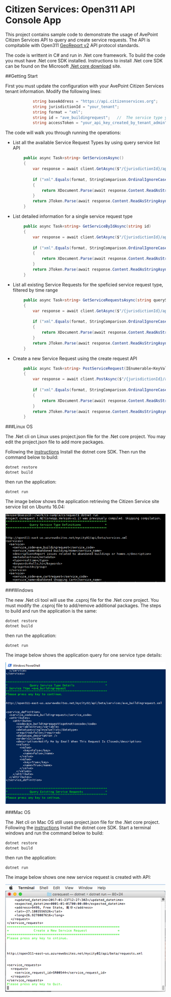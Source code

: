 # Citizen Services: Open311 API Console App

This project contains sample code to demonstrate the usage of AvePoint Citizen Services API to query and create service requests. The API is compitabile with Open311 [GeoReport v2](http://wiki.open311.org/GeoReport_v2/) API protocol standards.

The code is writtent in C# and run in .Net core framework. To build the code you must have .Net core SDK installed. Instructions to install .Net core SDK can be found on  the Microsoft [.Net core download](https://www.microsoft.com/net/download/core) site.  

##Getting Start

First you must update the configuration with your AvePoint Citizen Services tenant information. Modify the following lines:

``` C#
            string baseAddress = "https://api.citizenservices.org";
            string jurisdictionId = "your_tenant";   
            string format = "xml";
            string id = "ave_buildingrequest";   //  The service type you will create new request
            string accessToken = "your_api_key_created_by_tenant_admin";
```            

The code will walk you through running the operations:

* List all the available Service Request Types by using query service list API

``` C#
        public async Task<string> GetServicesAsync()
        {
            var response = await client.GetAsync($"/{jurisdictionId}/api/beta/services.{format}", token);

            if ("xml".Equals(format, StringComparison.OrdinalIgnoreCase))
            {
                return XDocument.Parse(await response.Content.ReadAsStringAsync()).ToString();
            }
            return JToken.Parse(await response.Content.ReadAsStringAsync()).ToString(Newtonsoft.Json.Formatting.Indented);
        }

```

* List detailed information for a single service request type

``` C#
        public async Task<string> GetServiceByIdAsync(string id)
        {
            var response = await client.GetAsync($"/{jurisdictionId}/api/beta/services/{id}.{format}", token);

            if ("xml".Equals(format, StringComparison.OrdinalIgnoreCase))
            {
                return XDocument.Parse(await response.Content.ReadAsStringAsync()).ToString();
            }
            return JToken.Parse(await response.Content.ReadAsStringAsync()).ToString(Newtonsoft.Json.Formatting.Indented);
        }
```

* List all existing Service Requests for the speficied service request type, filtered by time range

``` C#
        public async Task<string> GetServiceRequestsAsync(string queryString)
        {
            var response = await client.GetAsync($"/{jurisdictionId}/api/beta/requests.{format}?{queryString}", token);

            if ("xml".Equals(format, StringComparison.OrdinalIgnoreCase))
            {
                return XDocument.Parse(await response.Content.ReadAsStringAsync()).ToString();
            }
            return JToken.Parse(await response.Content.ReadAsStringAsync()).ToString(Newtonsoft.Json.Formatting.Indented);
        }
```

* Create a new Service Request using the create request API


``` C#
        public async Task<string> PostServiceRequest(IEnumerable<KeyValuePair<string, string>> request)
        {
            var response = await client.PostAsync($"/{jurisdictionId}/api/beta/requests.{format}", new FormUrlEncodedContent(request));

            if ("xml".Equals(format, StringComparison.OrdinalIgnoreCase))
            {
                return XDocument.Parse(await response.Content.ReadAsStringAsync()).ToString();
            }
            return JToken.Parse(await response.Content.ReadAsStringAsync()).ToString(Newtonsoft.Json.Formatting.Indented);
        }
```

###Linux OS

The .Net cli on Linux uses project.json file for the .Net core project. You may edit the project.json file to add more packages.

Following the [instructions](https://www.microsoft.com/net/core#macos) Install the dotnet core SDK. 
Then run the command below to build:

```
dotnet restore
dotnet build
```
then run the application:

```
dotnet run
```

The image below shows the application retrieving the Citizen Service site service list on Ubuntu 16.04:

![](imgs/1.png)

###Windows

The new .Net cli tool will use the .csproj file for the .Net core project. You must modify the .csproj file to add/remove additional packages. The steps to build and run the application is the same:

```
dotnet restore
dotnet build
```
then run the application:

```
dotnet run
```

The image below shows the application query for one service type details:

![](imgs/2.png)

###Mac OS

The .Net cli on Mac OS still uses project.json file for the .Net core project. Following the [instructions](https://www.microsoft.com/net/core#macos) Install the dotnet core SDK. 
Start a terminal windows and run the command below to build:

```
dotnet restore
dotnet build
```
then run the application:

```
dotnet run
```
The image below shows one new service request is created with API:

![](imgs/3.png)


